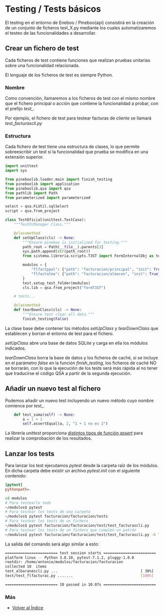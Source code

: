 # Testing / Tests básicos

El testing en el entorno de Eneboo / Pineboo(api) consistirá en la creación de un conjunto de ficheros test_X.py mediante los cuales automatizaremos el testeo de las funcionalidades a desarrollar.

## Crear un fichero de test
Cada ficheros de test contiene funciones que realizan pruebas unitarias sobre una funcionalidad relacionada.

El lenguaje de los ficheros de test es siempre Python.

### Nombre
Como convención, llamaremos a los ficheros de test con el mismo nombre que el fichero principal o acción que contiene la funcionalidad a probar, con el prefijo *test_*.

Por ejemplo, el fichero de test para testear facturas de cliente se llamará *test_facturascli.py*

### Estructura
Cada fichero de test tiene una estructura de clases, lo que permite sobreescribir un test si la funcionalidad que prueba se modifica en una extensión superior.

```py
import unittest
import sys

from pineboolib.loader.main import finish_testing
from pineboolib import application
from pineboolib.qsa import qsa
from pathlib import Path
from parameterized import parameterized

select = qsa.FLUtil.sqlSelect
script = qsa.from_project

class TestOficial(unittest.TestCase):
    """TestFLManager Class."""

    @classmethod
    def setUpClass(cls) -> None:
        """Ensure pineboo is initialized for testing."""
        path_root = Path(__file__).parents[3]
        sys.path.append(str(path_root))
        from sistema.libreria.scripts.T3ST import FormInternalObj as test

        modulos = {
            "flfactppal": {"path": "facturacion/principal", "init": True},
            "flfactalma": {"path": "facturacion/almacen", "init": True},
        }
        test.setup_test_folder(modulos)
        cls.lib = qsa.from_project("formT3ST")

    # tests...

    @classmethod
    def tearDownClass(cls) -> None:
        """Ensure test clear all data."""
        finish_testing(False)
```
La clase base debe contener los métodos *setUpClass* y *tearDownClass* que establecen y borran el entorno de test para el fichero.

*setUpClass* abre una base de datos SQLite y carga en ella los módulos indicados.

*tearDownClass* borra la base de datos y los ficheros de caché, si se incluye en el parámetro *false* en la función *finish_testing*, los ficheros de caché NO se borrarán, con lo que la ejecución de los tests será más rápida al no tener que traducirse el código QSA a partir de la segunda ejecución.

## Añadir un nuevo test al fichero
Podemos añadir un nuevo test incluyendo un nuevo método cuyo nombre comience por *test_*.

```py
    def test_suma(self) -> None:
        a = 1 + 1
        self.assertEqual(a, 2, "1 + 1 no es 2")
```
La librería *unittest* proporciona [distintos tipos de función *assert*](https://www.pythontutorial.net/python-unit-testing/python-unittest-assert/) para realizar la comprobación de los resultados.


## Lanzar los tests
Para lanzar los test ejecutamos *pytest* desde la carpeta raíz de los módulos. En dicha carpeta debe existir un archivo _pytest.init_ con el siguiente contenido:
```ini
[pytest]
pythonpath=.
```
```sh
cd modulos
# Para testearlo todo
~/modulos$ pytest
# Para testear los tests de una carpeta
~/modulos$ pytest facturacion/facturacion/tests
# Para testear los tests de un fichero
~/modulos$ pytest facturacion/facturacion/test/test_facturascli.py
# Para testear los tests de un fichero que cumplen un patrón
~/modulos$ pytest facturacion/facturacion/test/test_facturascli.py -k "test_lo_que_sea"
```
La salida del comando será algo similar a esto:
```sh
======================== test session starts ========================
platform linux -- Python 3.8.10, pytest-7.1.2, pluggy-1.0.0
rootdir: /home/antonio/modulos/facturacion/facturacion
collected 10  items
test_albaranescli.py ...                                      [ 30%]
test/test_flfacturac.py .......                               [100%]

======================== 10 passed in 10.07s ========================
```

### Más
  * [Volver al Índice](./index.md)
